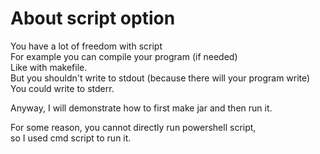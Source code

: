 # About script option
You have a lot of freedom with script  
For example you can compile your program (if needed)  
Like with makefile.  
But you shouldn't write to stdout (because there will your program write)  
You could write to stderr.  

Anyway, I will demonstrate how to first make jar and then run it.  

For some reason, you cannot directly run powershell script,  
so I used cmd script to run it.  
